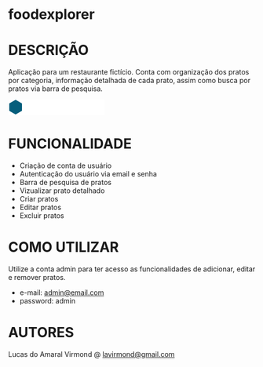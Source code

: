 # foodexplorer


# DESCRIÇÃO

Aplicação para um restaurante fictício. 
Conta com organização dos pratos por categoria, informação detalhada de cada prato, assim como busca por pratos via barra de pesquisa. 

![logo marca do food explorer](./src/assets/img/logo_full.png)

# FUNCIONALIDADE

- Criação de conta de usuário
- Autenticação do usuário via email e senha
- Barra de pesquisa de pratos
- Vizualizar prato detalhado
- Criar pratos
- Editar pratos
- Excluir pratos

# COMO UTILIZAR

Utilize a conta admin para ter acesso as funcionalidades de adicionar, editar e remover pratos.

- e-mail: admin@email.com
- password: admin


# AUTORES

Lucas do Amaral Virmond @ lavirmond@gmail.com